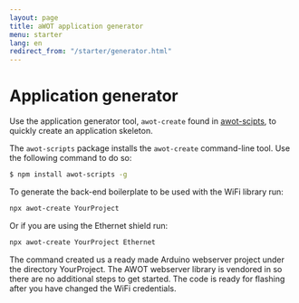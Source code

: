 ```yaml
---
layout: page
title: aWOT application generator
menu: starter
lang: en
redirect_from: "/starter/generator.html"
---
```


# Application generator

Use the application generator tool, `awot-create` found in [awot-scipts](https://github.com/lasselukkari/awot-scripts#awot-create), to quickly create an application skeleton.

The `awot-scripts` package installs the `awot-create` command-line tool. Use the following command to do so:

```sh
$ npm install awot-scripts -g 
```

To generate the back-end boilerplate to be used with the WiFi library run:

```sh
npx awot-create YourProject  
```

Or if you are using the Ethernet shield run:

```sh
npx awot-create YourProject Ethernet
```

The command created us a ready made Arduino webserver project under the directory YourProject. The AWOT webserver library is vendored in so there are no additional steps to get started. The code is ready for flashing after you have changed the WiFi credentials.